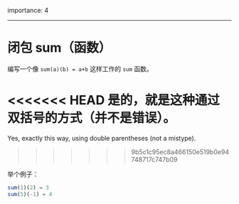 importance: 4

---

# 闭包 sum（函数）

编写一个像 `sum(a)(b) = a+b` 这样工作的 `sum` 函数。

<<<<<<< HEAD
是的，就是这种通过双括号的方式（并不是错误）。
=======
Yes, exactly this way, using double parentheses (not a mistype).
>>>>>>> 9b5c1c95ec8a466150e519b0e94748717c747b09

举个例子：

```js
sum(1)(2) = 3
sum(5)(-1) = 4
```

